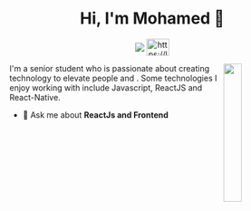 
<h1 align="center">Hi, I'm Mohamed 👋</h1>
<p align="center">
    <a href="https://www.linkedin.com/in/mohamed-ashraff/"><img align="center" src="https://img.shields.io/badge/linkedin-%230177B5?style=flat&logo=linkedin&logoColor=white"/></a>
    <a href="https://www.leetcode.com/https://leetcode.com/mohamedashraff/" target="blank"><img align="center" src="https://raw.githubusercontent.com/rahuldkjain/github-profile-readme-generator/master/src/images/icons/Social/leet-code.svg" alt="https://leetcode.com/mohamedashraff/" height="30" width="40" /></a>
  </p>
  
  <img src="https://github.com/MohamedAshrafff/MohamedAshrafff/blob/master/profile-img.png" align="right" width="25%"/>

I'm a senior student who is passionate about creating technology to elevate people and . Some technologies I enjoy working with include Javascript, ReactJS and React-Native.

- 💬 Ask me about **ReactJs and Frontend**
